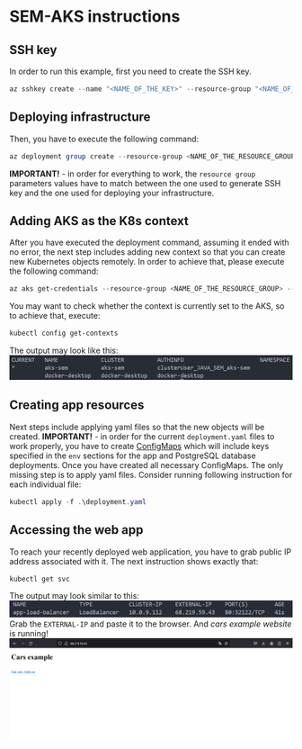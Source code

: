 # SEM-AKS instructions

## SSH key

In order to run this example, first you need to create the SSH key.

```powershell
az sshkey create --name "<NAME_OF_THE_KEY>" --resource-group "<NAME_OF_THE_RESOURCE_GROUP>"
```

## Deploying infrastructure

Then, you have to execute the following command:

```powershell
az deployment group create --resource-group <NAME_OF_THE_RESOURCE_GROUP> --template-file .\bicep\deploy.bicep  --parameters .\bicep\params.json --parameters linuxAdminUsername=<NAME_OF_THE_ADMIN_USER> sshRSAPublicKey='<YOUR_SSH_KEY>'
```

**IMPORTANT!** - in order for everything to work, the `resource group` parameters values have to match between the one used to generate SSH key and the one used for deploying your infrastructure.

## Adding AKS as the K8s context

After you have executed the deployment command, assuming it ended with no error, the next step includes adding new context so that you can create new Kubernetes objects remotely. In order to achieve that, please execute the following command:

```powershell
az aks get-credentials --resource-group <NAME_OF_THE_RESOURCE_GROUP> --name <NAME_OF_THE_CLUSTER>
```

You may want to check whether the context is currently set to the AKS, so to achieve that, execute:

```powershell
kubectl config get-contexts
```

The output may look like this:
![Get context output](image.png)

## Creating app resources

Next steps include applying yaml files so that the new objects will be created.
**IMPORTANT!** - in order for the current `deployment.yaml` files to work properly, you have to create [ConfigMaps](https://kubernetes.io/docs/concepts/configuration/configmap/) which will include keys specified in the `env` sections for the app and PostgreSQL database deployments.
Once you have created all necessary ConfigMaps. The only missing step is to apply yaml files.
Consider running following instruction for each individual file:

```powershell
kubectl apply -f .\deployment.yaml
```

## Accessing the web app

To reach your recently deployed web application, you have to grab public IP address associated with it.
The next instruction shows exactly that:

```powershell
kubectl get svc
```

The output may look similar to this:
![Get svc output](image-1.png)
Grab the `EXTERNAL-IP` and paste it to the browser.
And _cars example website_ is running!
![Cars example website](image-2.png)
